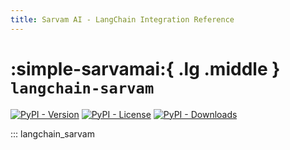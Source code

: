 ```yaml
---
title: Sarvam AI - LangChain Integration Reference
---
```


# :simple-sarvamai:{ .lg .middle } `langchain-sarvam`

[![PyPI - Version](https://img.shields.io/pypi/v/langchain-sarvam?label=%20)](https://pypi.org/project/langchain-sarvam/#history)
[![PyPI - License](https://img.shields.io/pypi/l/langchain-sarvam)](https://opensource.org/licenses/MIT)
[![PyPI - Downloads](https://img.shields.io/pepy/dt/langchain-sarvam)](https://pypistats.org/packages/langchain-sarvam)

::: langchain_sarvam
